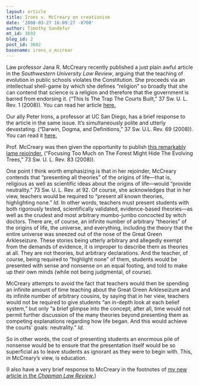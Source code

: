 ```yaml
---
layout: article
title: Irons v. McCreary on creationism
date: '2008-03-27 16:09:27 -0700'
author: Timothy Sandefur
mt_id: 3692
blog_id: 2
post_id: 3692
basename: irons_v_mccrear
---
```

Law professor Jana R. McCreary recently published a just plain awful article in the _Southwestern University Law Review_, arguing that the teaching of evolution in public schools violates the Constitution. She proceeds via an intellectual shell-game by which she defines “religion” so broadly that she can contend that science is a religion and therefore that the government is barred from endorsing it. (“This Is The Trap The Courts Built,” 37 Sw. U. L. Rev. 1 (2008)). You can read her article [here.](http://pandasthumb.org/archives/McCreary1.pdf/McCreary1.pdf)

Our ally Peter Irons, a professor at UC San Diego, has a brief response to the article in the same issue. It’s simultaneously polite and utterly devastating. (“Darwin, Dogma, and Definitions,” 37 Sw. U.L. Rev. 69 (2008)). You can read it [here.](http://pandasthumb.org/archives/McCreary2.pdf/Mccreary2.pdf)

Prof. McCreary was then given the opportunity to publish [this remarkably lame rejoinder.](http://pandasthumb.org/archives/mccreary3.pdf/Mccreary3.pdf) (“Focusing Too Much on The Forest Might Hide The Evolving Trees,” 73 Sw. U. L. Rev. 83 (2008)).

One point I think worth emphasizing is that in her rejoinder, McCreary contends that “presenting all theories” of the origins of life—that is, religious as well as scientific ideas about the origins of life—would “provide neutrality.” 73 Sw. U. L. Rev. at 92. Of course, she acknowledges that in her view, teachers would be required to “present all known theories, highlighting none.” _Id._ In other words, teachers must present students with both rigorously tested, scientifically validated, evidence-based theories—as well as the crudest and most arbitrary mumbo-jumbo concocted by witch doctors. There are, of course, an infinite number of arbitrary “theories” of the origins of life, the universe, and everything, including the theory that the entire universe was sneezed out of the nose of the Great Green Arkleseizure. These stories being utterly arbitrary and allegedly exempt from the demands of evidence, it is improper to describe them as theories at all. They are not theories, but arbitrary declarations. And the teacher, of course, being required to “highlight none” of them, students would be presented with sense and nonsense on an equal footing, and told to make up their own minds (while not being judgmental, of course).

McCreary attempts to avoid the fact that teachers would then be spending an infinite amount of time teaching about the Great Green Arkleseizure and its infinite number of arbitrary cousins, by saying that in her view, teachers would not be required to give students “an in-depth look at each belief system,” but only “a brief glimpse into the concept; after all, time would not permit further discussion of the many theories beyond presenting them as competing explanations regarding how life began. And this would achieve the courts’ goals: neutrality.” _Id._

So in other words, the cost of presenting students an enormous pile of nonsense would be to ensure that the presentation itself would be so superficial as to leave students as ignorant as they were to begin with. This, in McCreary’s view, is education.

(I also have a very brief response to McCreary in the footnotes of [my new article in the _Chapman Law Review_.](http://papers.ssrn.com/sol3/papers.cfm?abstract_id=1088905))
